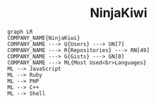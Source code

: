 <h1 align="center">NinjaKiwi</h1>

```mermaid
graph LR
COMPANY_NAME{NinjaKiwi}
COMPANY_NAME ---> U{Users} ---> UN[7]
COMPANY_NAME ---> R{Repositories} ---> RN[49]
COMPANY_NAME ---> G{Gists} ---> GN[0]
COMPANY_NAME ---> ML{Most Used<br>Languages}
ML --> JavaScript
ML --> Ruby
ML --> PHP
ML --> C++
ML --> Shell
```
